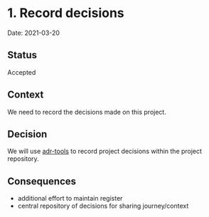 # 1. Record decisions

Date: 2021-03-20

## Status

Accepted

## Context

We need to record the decisions made on this project.

## Decision

We will use [adr-tools](https://github.com/npryce/adr-tools) to record project decisions within the project repository.

## Consequences

* additional effort to maintain register
* central repository of decisions for sharing journey/context
